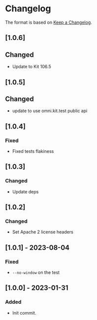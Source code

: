 # Changelog

The format is based on [Keep a Changelog](https://keepachangelog.com/en/1.0.0/).

## [1.0.6]
## Changed
- Update to Kit 106.5

## [1.0.5]
## Changed
- update to use omni.kit.test public api

## [1.0.4]
### Fixed
- Fixed tests flakiness

## [1.0.3]
### Changed
- Update deps

## [1.0.2]
### Changed
- Set Apache 2 license headers

## [1.0.1] - 2023-08-04
### Fixed
- `--no-window` on the test

## [1.0.0] - 2023-01-31
### Added
- Init commit.
